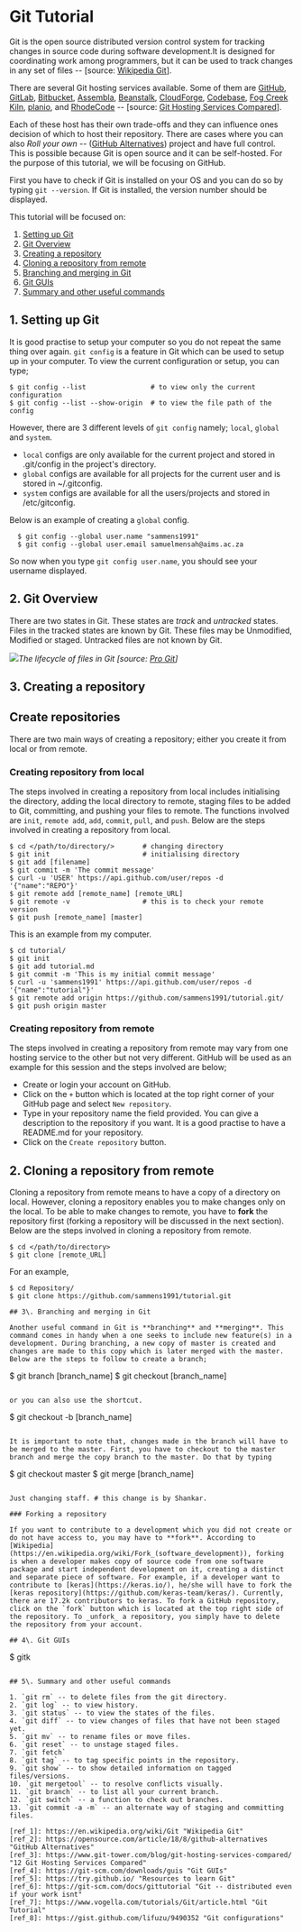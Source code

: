 # Git Tutorial

Git is the open source distributed version control system for tracking changes in source code during software development.It is designed for coordinating work among programmers, but it can be used to track changes in any set of files -- [source: [Wikipedia Git](https://en.wikipedia.org/wiki/Git)].

There are several Git hosting services available. Some of them are [GitHub](https://github.com/), [GitLab](https://about.gitlab.com/), [Bitbucket](https://bitbucket.org/product/), [Assembla](https://www.assembla.com/home), [Beanstalk](https://beanstalkapp.com/), [CloudForge](http://www.cloudforge.com/), [Codebase](https://www.codebasehq.com/), [Fog Creek Kiln](https://www.fogbugz.com/version-control), [planio](https://plan.io/), and [RhodeCode](https://rhodecode.com/) -- [source: [Git Hosting Services Compared](https://www.git-tower.com/blog/git-hosting-services-compared/)].

Each of these host has their own trade-offs and they can influence ones decision of which to host their repository. There are cases where you can also _Roll your own_ -- ([GitHub Alternatives](https://opensource.com/article/18/8/github-alternatives)) project and have full control. This is possible because Git is open source and it can be self-hosted. For the purpose of this tutorial, we will be focusing on GitHub.

First you have to check if Git is installed on your OS and you can do so by typing `git --version`. If Git is installed, the version number should be displayed.

This tutorial will be focused on:

1. [Setting up Git](#session7)
2. [Git Overview](#session6)
3. [Creating a repository](#session1)
4. [Cloning a repository from remote](#session2)
5. [Branching and merging in Git](#session3)
6. [Git GUIs](#session4)
7. [Summary and other useful commands](#session5)

## 1\. Setting up Git

It is good practise to setup your computer so you do not repeat the same thing over again. `git config` is a feature in Git which can be used to setup up in your computer. To view the current configuration or setup, you can type;

```
$ git config --list                # to view only the current configuration
$ git config --list --show-origin  # to view the file path of the config
```

However, there are 3 different levels of `git config` namely; `local`, `global` and `system`.

- `local` configs are only available for the current project and stored in .git/config in the project's directory.
- `global` configs are available for all projects for the current user and is stored in ~/.gitconfig.
- `system` configs are available for all the users/projects and stored in /etc/gitconfig.

Below is an example of creating a `global` config.

```
  $ git config --global user.name "sammens1991"
  $ git config --global user.email samuelmensah@aims.ac.za
```

So now when you type `git config user.name`, you should see your username displayed.

## 2\. Git Overview

There are two states in Git. These states are _track_ and _untracked_ states. Files in the tracked states are known by Git. These files may be Unmodified, Modified or staged. Untracked files are not known by Git.

![](/home/samuel/Documents/DataScienceGroup/tutorial_git/images/lifecycle.png)_The lifecycle of files in Git [source: [Pro Git](https://git-scm.com/book/en/v2/Git-Basics-Recording-Changes-to-the-Repository)]_

## 3\. Creating a repository

## Create repositories

There are two main ways of creating a repository; either you create it from local or from remote.

### Creating repository from local

The steps involved in creating a repository from local includes initialising the directory, adding the local directory to remote, staging files to be added to Git, committing, and pushing your files to remote. The functions involved are `init`, `remote add`, `add`, `commit`, `pull`, and `push`. Below are the steps involved in creating a repository from local.

```
$ cd </path/to/directory/>       # changing directory
$ git init                       # initialising directory
$ git add [filename]
$ git commit -m 'The commit message'
$ curl -u 'USER' https://api.github.com/user/repos -d '{"name":"REPO"}'
$ git remote add [remote_name] [remote_URL]
$ git remote -v                  # this is to check your remote version
$ git push [remote_name] [master]
```

This is an example from my computer.

```
$ cd tutorial/
$ git init
$ git add tutorial.md
$ git commit -m 'This is my initial commit message'
$ curl -u 'sammens1991' https://api.github.com/user/repos -d '{"name":"tutorial"}'
$ git remote add origin https://github.com/sammens1991/tutorial.git/
$ git push origin master
```

### Creating repository from remote

The steps involved in creating a repository from remote may vary from one hosting service to the other but not very different. GitHub will be used as an example for this session and the steps involved are below;

- Create or login your account on GitHub.
- Click on the `+` button which is located at the top right corner of your GitHub page and select `New repository`.
- Type in your repository name the field provided. You can give a description to the repository if you want. It is a good practise to have a README.md for your repository.
- Click on the `Create repository` button.

## 2\. Cloning a repository from remote

Cloning a repository from remote means to have a copy of a directory on local. However, cloning a repository enables you to make changes only on the local. To be able to make changes to remote, you have to **fork** the repository first (forking a repository will be discussed in the next section). Below are the steps involved in cloning a repository from remote.

```
$ cd </path/to/directory>
$ git clone [remote_URL]
```

For an example,

```
$ cd Repository/
$ git clone https://github.com/sammens1991/tutorial.git

## 3\. Branching and merging in Git

Another useful command in Git is **branching** and **merging**. This command comes in handy when a one seeks to include new feature(s) in a development. During branching, a new copy of master is created and changes are made to this copy which is later merged with the master. Below are the steps to follow to create a branch;

```
$ git branch [branch_name]
$ git checkout [branch_name]
```

or you can also use the shortcut.

```
$ git checkout -b [branch_name]
```

It is important to note that, changes made in the branch will have to be merged to the master. First, you have to checkout to the master branch and merge the copy branch to the master. Do that by typing

```
$ git checkout master
$ git merge [branch_name]
```

Just changing staff. # this change is by Shankar.

### Forking a repository

If you want to contribute to a development which you did not create or do not have access to, you may have to **fork**. According to [Wikipedia](https://en.wikipedia.org/wiki/Fork_(software_development)), forking is when a developer makes copy of source code from one software package and start independent development on it, creating a distinct and separate piece of software. For example, if a developer want to contribute to [keras](https://keras.io/), he/she will have to fork the [keras repository](https://github.com/keras-team/keras/). Currently, there are 17.2k contributors to keras. To fork a GitHub repository, click on the `fork` button which is located at the top right side of the repository. To _unfork_ a repository, you simply have to delete the repository from your account.

## 4\. Git GUIs

```
$ gitk
```

## 5\. Summary and other useful commands

1. `git rm` -- to delete files from the git directory.
2. `git log` -- to view history.
3. `git status` -- to view the states of the files.
4. `git diff` -- to view changes of files that have not been staged yet.
5. `git mv` -- to rename files or move files.
6. `git reset` -- to unstage staged files.
7. `git fetch`
8. `git tag` -- to tag specific points in the repository.
9. `git show` -- to show detailed information on tagged files/versions.
10. `git mergetool` -- to resolve conflicts visually.
11. `git branch` -- to list all your current branch.
12. `git switch` -- a function to check out branches.
13. `git commit -a -m` -- an alternate way of staging and committing files.

[ref_1]: https://en.wikipedia.org/wiki/Git "Wikipedia Git"
[ref_2]: https://opensource.com/article/18/8/github-alternatives "GitHub Alternatives"
[ref_3]: https://www.git-tower.com/blog/git-hosting-services-compared/ "12 Git Hosting Services Compared"
[ref_4]: https://git-scm.com/downloads/guis "Git GUIs"
[ref_5]: https://try.github.io/ "Resources to learn Git"
[ref_6]: https://git-scm.com/docs/gittutorial "Git -- distributed even if your work isnt"
[ref_7]: https://www.vogella.com/tutorials/Git/article.html "Git Tutorial"
[ref_8]: https://gist.github.com/lifuzu/9490352 "Git configurations"
